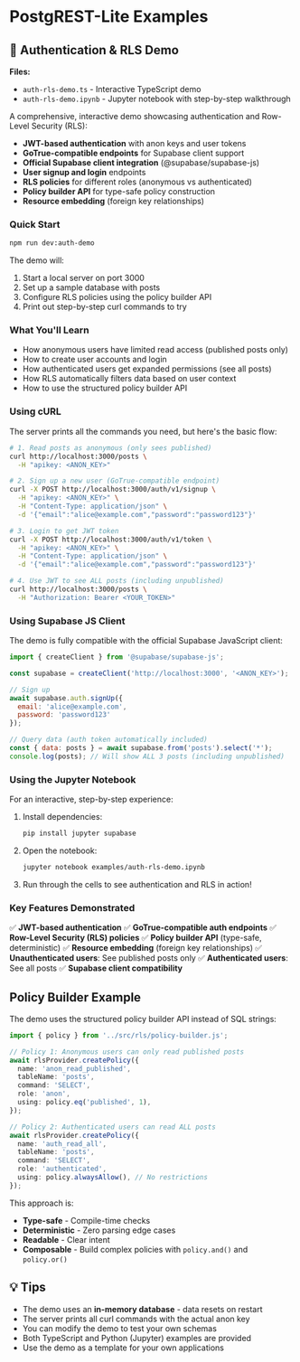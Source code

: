 # PostgREST-Lite Examples

## 🔑 Authentication & RLS Demo

**Files:**
- `auth-rls-demo.ts` - Interactive TypeScript demo
- `auth-rls-demo.ipynb` - Jupyter notebook with step-by-step walkthrough

A comprehensive, interactive demo showcasing authentication and Row-Level Security (RLS):

- **JWT-based authentication** with anon keys and user tokens
- **GoTrue-compatible endpoints** for Supabase client support
- **Official Supabase client integration** (@supabase/supabase-js)
- **User signup and login** endpoints
- **RLS policies** for different roles (anonymous vs authenticated)
- **Policy builder API** for type-safe policy construction
- **Resource embedding** (foreign key relationships)

### Quick Start

```bash
npm run dev:auth-demo
```

The demo will:
1. Start a local server on port 3000
2. Set up a sample database with posts
3. Configure RLS policies using the policy builder API
4. Print out step-by-step curl commands to try

### What You'll Learn

- How anonymous users have limited read access (published posts only)
- How to create user accounts and login
- How authenticated users get expanded permissions (see all posts)
- How RLS automatically filters data based on user context
- How to use the structured policy builder API

### Using cURL

The server prints all the commands you need, but here's the basic flow:

```bash
# 1. Read posts as anonymous (only sees published)
curl http://localhost:3000/posts \
  -H "apikey: <ANON_KEY>"

# 2. Sign up a new user (GoTrue-compatible endpoint)
curl -X POST http://localhost:3000/auth/v1/signup \
  -H "apikey: <ANON_KEY>" \
  -H "Content-Type: application/json" \
  -d '{"email":"alice@example.com","password":"password123"}'

# 3. Login to get JWT token
curl -X POST http://localhost:3000/auth/v1/token \
  -H "apikey: <ANON_KEY>" \
  -H "Content-Type: application/json" \
  -d '{"email":"alice@example.com","password":"password123"}'

# 4. Use JWT to see ALL posts (including unpublished)
curl http://localhost:3000/posts \
  -H "Authorization: Bearer <YOUR_TOKEN>"
```

### Using Supabase JS Client

The demo is fully compatible with the official Supabase JavaScript client:

```javascript
import { createClient } from '@supabase/supabase-js';

const supabase = createClient('http://localhost:3000', '<ANON_KEY>');

// Sign up
await supabase.auth.signUp({
  email: 'alice@example.com',
  password: 'password123'
});

// Query data (auth token automatically included)
const { data: posts } = await supabase.from('posts').select('*');
console.log(posts); // Will show ALL 3 posts (including unpublished)
```

### Using the Jupyter Notebook

For an interactive, step-by-step experience:

1. Install dependencies:
   ```bash
   pip install jupyter supabase
   ```

2. Open the notebook:
   ```bash
   jupyter notebook examples/auth-rls-demo.ipynb
   ```

3. Run through the cells to see authentication and RLS in action!

### Key Features Demonstrated

✅ **JWT-based authentication**
✅ **GoTrue-compatible auth endpoints**
✅ **Row-Level Security (RLS) policies**
✅ **Policy builder API** (type-safe, deterministic)
✅ **Resource embedding** (foreign key relationships)
✅ **Unauthenticated users**: See published posts only
✅ **Authenticated users**: See all posts
✅ **Supabase client compatibility**

## Policy Builder Example

The demo uses the structured policy builder API instead of SQL strings:

```typescript
import { policy } from '../src/rls/policy-builder.js';

// Policy 1: Anonymous users can only read published posts
await rlsProvider.createPolicy({
  name: 'anon_read_published',
  tableName: 'posts',
  command: 'SELECT',
  role: 'anon',
  using: policy.eq('published', 1),
});

// Policy 2: Authenticated users can read ALL posts
await rlsProvider.createPolicy({
  name: 'auth_read_all',
  tableName: 'posts',
  command: 'SELECT',
  role: 'authenticated',
  using: policy.alwaysAllow(), // No restrictions
});
```

This approach is:
- **Type-safe** - Compile-time checks
- **Deterministic** - Zero parsing edge cases
- **Readable** - Clear intent
- **Composable** - Build complex policies with `policy.and()` and `policy.or()`

## 💡 Tips

- The demo uses an **in-memory database** - data resets on restart
- The server prints all curl commands with the actual anon key
- You can modify the demo to test your own schemas
- Both TypeScript and Python (Jupyter) examples are provided
- Use the demo as a template for your own applications
